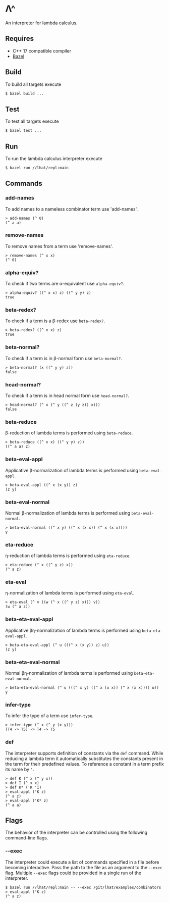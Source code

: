 # Λ^

An interpreter for lambda calculus.

## Requires

* C++ 17 compatible compiler
* [Bazel](https://bazel.build)

## Build

To build all targets execute

```bash
$ bazel build ...
```

## Test

To test all targets execute

```bash
$ bazel test ...
```

## Run

To run the lambda calculus interpreter execute

```bash
$ bazel run //lhat/repl:main
```

## Commands

### add-names

To add names to a nameless combinator term use 'add-names'.

```
> add-names (^ 0)
(^ a a)
```

### remove-names

To remove names from a term use 'remove-names'.

```
> remove-names (^ x x)
(^ 0)
```

### alpha-equiv?

To check if two terms are α-equivalent use `alpha-equiv?`.

```
> alpha-equiv? ((^ x x) z) ((^ y y) z)
true
```

### beta-redex?

To check if a term is a β-redex use `beta-redex?`.

```
> beta-redex? ((^ x x) z)
true
```

### beta-normal?

To check if a term is in β-normal form use `beta-normal?`.

```
> beta-normal? (x ((^ y y) z))
false
```

### head-normal?

To check if a term is in head normal form use `head-normal?`.

```
> head-normal? (^ x (^ y ((^ z (y z)) x)))
false
```

### beta-reduce

β-reduction of lambda terms is performed using `beta-reduce`.

```
> beta-reduce ((^ x x) ((^ y y) z))
((^ a a) z)
```

### beta-eval-appl

Applicative β-normalization of lambda terms is performed using `beta-eval-appl`.

```
> beta-eval-appl ((^ x (x y)) z)
(z y)
```

### beta-eval-normal

Normal β-normalization of lambda terms is performed using `beta-eval-normal`.

```
> beta-eval-normal ((^ x y) ((^ x (x x)) (^ x (x x))))
y
```

### eta-reduce

η-reduction of lambda terms is performed using `eta-reduce`.

```
> eta-reduce (^ x ((^ y z) x))
(^ a z)
```

### eta-eval

η-normalization of lambda terms is performed using `eta-eval`.

```
> eta-eval (^ v ((w (^ x ((^ y z) x))) v))
(w (^ a z))
```

### beta-eta-eval-appl

Applicative βη-normalization of lambda terms is performed using `beta-eta-eval-appl`.

```
> beta-eta-eval-appl (^ u (((^ x (x y)) z) u))
(z y)
```

### beta-eta-eval-normal

Normal βη-normalization of lambda terms is performed using `beta-eta-eval-normal`.

```
> beta-eta-eval-normal (^ u (((^ x y) ((^ x (x x)) (^ x (x x)))) u))
y
```

### infer-type

To infer the type of a term use `infer-type`.

```
> infer-type (^ x (^ y (x y)))
(T4 -> T5) -> T4 -> T5
```

### def

The interpreter supports definition of constants via the `def` command. While
reducing a lambda term it automatically substitutes the constants present in the
term for their predefined values. To reference a constant in a term prefix its name
by `'`.

```
> def K (^ x (^ y x))
> def I (^ x x)
> def K* ('K 'I)
> eval-appl ('K z)
(^ a z)
> eval-appl ('K* z)
(^ a a)
```

## Flags

The behavior of the interpreter can be controlled using the following command-line
flags.

### --exec

The interpreter could execute a list of commands specified in a file before
becoming interactive. Pass the path to the file as an argument to the `--exec`
flag. Multiple `--exec` flags could be provided in a single run of the interpreter.

```
$ bazel run //lhat/repl:main -- --exec /git/lhat/examples/combinators
> eval-appl ('K z)
(^ a z)
```
